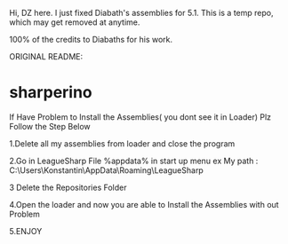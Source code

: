 Hi,
DZ here. I just fixed Diabath's assemblies for 5.1.
This is a temp repo, which may get removed at anytime.

100% of the credits to Diabaths for his work.


ORIGINAL README:

sharperino
==========


If Have Problem to Install the Assemblies( you dont see it in Loader) Plz Follow the Step Below

1.Delete all my assemblies from loader and close the program

2.Go in LeagueSharp File %appdata% in start up menu ex My path : C:\Users\Konstantin\AppData\Roaming\LeagueSharp

3 Delete the Repositories Folder

4.Open the loader and now you are able to Install the Assemblies with out Problem

5.ENJOY
